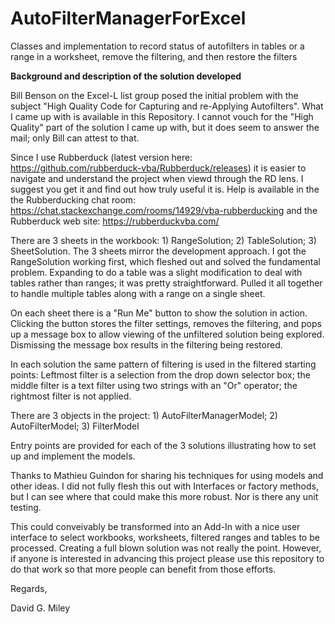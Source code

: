# AutoFilterManagerForExcel
Classes and implementation to record status of autofilters in tables or a range in a worksheet, remove the filtering, and then restore the filters

<b>Background and description of the solution developed</b>

Bill Benson on the Excel-L list group posed the initial problem with the subject "High Quality Code for Capturing and re-Applying Autofilters". What I came up with is available in this Repository. I cannot vouch for the "High Quality" part of the solution I came up with, but it does seem to answer the mail; only Bill can attest to that.

Since I use Rubberduck (latest version here: https://github.com/rubberduck-vba/Rubberduck/releases) it is easier to navigate and understand the project when viewd through the RD lens. I suggest you get it and find out how truly useful it is. Help is available in the the Rubberducking chat room: https://chat.stackexchange.com/rooms/14929/vba-rubberducking and the Rubberduck web site: https://rubberduckvba.com/

There are 3 sheets in the workbook: 1) RangeSolution; 2) TableSolution; 3) SheetSolution.
The 3 sheets mirror the development approach. I got the RangeSolution working first, which fleshed out and solved the fundamental problem. Expanding to do a table was a slight modification to deal with tables rather than ranges; it was pretty straightforward. Pulled it all together to handle multiple tables along with a range on a single sheet.

On each sheet there is a "Run Me" button to show the solution in action. Clicking the button stores the filter settings, removes the filtering, and pops up a message box to allow viewing of the unfiltered solution being explored. Dismissing the message box results in the filtering being restored.

In each solution the same pattern of filtering is used in the filtered starting points: Leftmost filter is a selection from the drop down selector box; the middle filter is a text filter using two strings with an "Or" operator; the rightmost filter is not applied.

There are 3 objects in the project: 1) AutoFilterManagerModel; 2) AutoFilterModel; 3) FilterModel

Entry points are provided for each of the 3 solutions illustrating how to set up and implement the models.

Thanks to Mathieu Guindon for sharing his techniques for using models and other ideas. I did not fully flesh this out with Interfaces or factory methods, but I can see where that could make this more robust. Nor is there any unit testing.

This could conveivably be transformed into an Add-In with a nice user interface to select workbooks, worksheets, filtered ranges and tables to be processed. Creating a full blown solution was not really the point. However, if anyone is interested in advancing this project please use this repository to do that work so that more people can benefit from those efforts.

Regards,

David G. Miley
